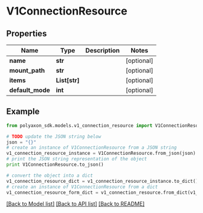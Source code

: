 # V1ConnectionResource


## Properties
Name | Type | Description | Notes
------------ | ------------- | ------------- | -------------
**name** | **str** |  | [optional] 
**mount_path** | **str** |  | [optional] 
**items** | **List[str]** |  | [optional] 
**default_mode** | **int** |  | [optional] 

## Example

```python
from polyaxon_sdk.models.v1_connection_resource import V1ConnectionResource

# TODO update the JSON string below
json = "{}"
# create an instance of V1ConnectionResource from a JSON string
v1_connection_resource_instance = V1ConnectionResource.from_json(json)
# print the JSON string representation of the object
print V1ConnectionResource.to_json()

# convert the object into a dict
v1_connection_resource_dict = v1_connection_resource_instance.to_dict()
# create an instance of V1ConnectionResource from a dict
v1_connection_resource_form_dict = v1_connection_resource.from_dict(v1_connection_resource_dict)
```
[[Back to Model list]](../README.md#documentation-for-models) [[Back to API list]](../README.md#documentation-for-api-endpoints) [[Back to README]](../README.md)


